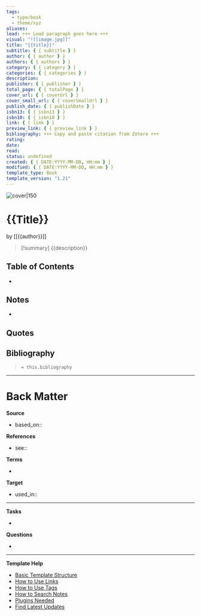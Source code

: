 ```yaml
---
tags:
  - type/book
  - theme/xyz
aliases:
lead: +++ Lead paragraph goes here +++
visual: "![[image.jpg]]"
title: "{{title}}"
subtitle: { { subtitle } }
author: { { author } }
authors: { { authors } }
category: { { category } }
categories: { { categories } }
description:
publisher: { { publisher } }
total_page: { { totalPage } }
cover_url: { { coverUrl } }
cover_small_url: { { coverSmallUrl } }
publish_date: { { publishDate } }
isbn13: { { isbn13 } }
isbn10: { { isbn10 } }
link: { { link } }
preview_link: { { preview_link } }
bibliography: +++ Copy and paste citation from Zotero +++
rating:
date:
read:
status: undefined
created: { { DATE:YYYY-MM-DD, HH:mm } }
modified: { { DATE:YYYY-MM-DD, HH:mm } }
template_type: Book
template_version: "1.21"
---
```


<!-- 
rating: ⭐️⭐️⭐️    // 1 to 3 stars
date: 2023             // when started reading
read: 2023             // when finished reading
status: undefined, backlog, to read, reading, completed, stopped
*** See "Template Help" below for using properties ***
-->

![cover|150]({{coverUrl}})

# {{Title}}

by [[{{author}}]]

<!-- No more than a couple paragraphs summarizing this BOOK -->

> [!summary]
> {{description}}

## Table of Contents

<!--Link to table of contents (TOC) -->

-

## Notes

<!-- The main content of my thoughts really -->

-

## Quotes

<!-- Notable quotes with reference to their page or location -->

## Bibliography

> `= this.bibliography`

---

# Back Matter

**Source**

<!-- Always keep a link to the source- -->

- based_on::

**References**

<!-- Links to pages not referenced in the content. see: [[filename|alias]] because <reason> -->

- see::

**Terms**

<!-- Links to definition pages. -->

-

**Target**

<!-- Link to project note or externaly published content. -->

- used_in::

---

**Tasks**

<!-- What remains to be done with this note? -->

-

**Questions**

<!-- What remains for you to consider? -->

-

---

**Template Help**

<!-- Links to external help pages on GitHub. -->

- [Basic Template Structure](https://github.com/groepl/Obsidian-Templates#basic-template-structure)
- [How to Use Links](https://github.com/groepl/Obsidian-Templates#how-to-use-links)
- [How to Use Tags](https://github.com/groepl/Obsidian-Templates#how-to-use-tags)
- [How to Search Notes](https://github.com/groepl/Obsidian-Templates#how-to-search-notes)
- [Plugins Needed](https://github.com/groepl/Obsidian-Templates#obsidian-plugins-needed)
- [Find Latest Updates](https://github.com/groepl/Obsidian-Templates)
